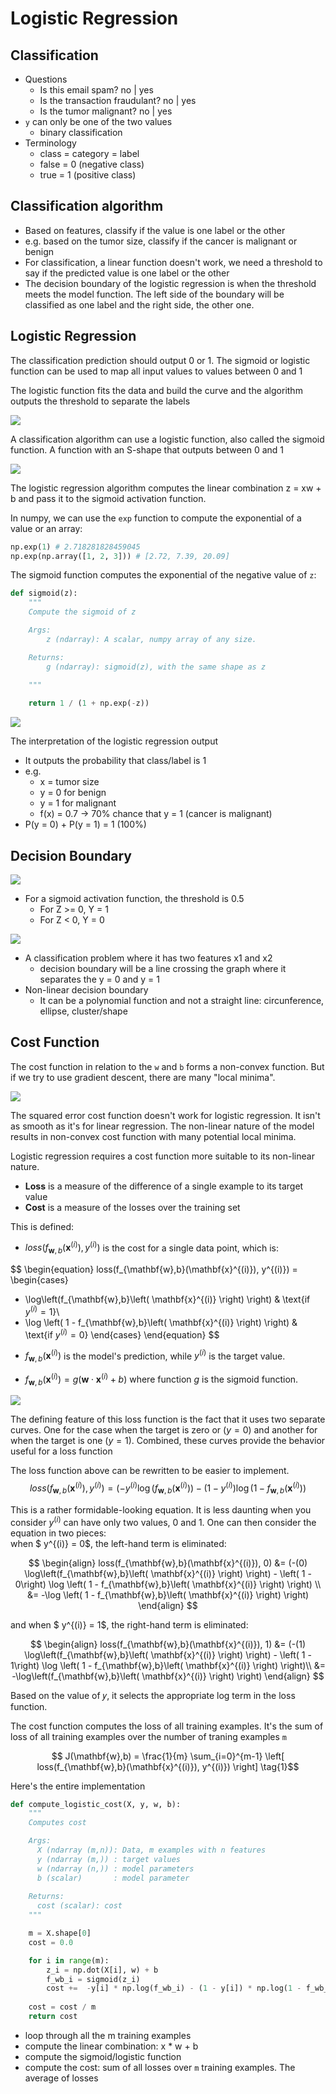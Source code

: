 # Logistic Regression

## Classification

- Questions
  - Is this email spam? no | yes
  - Is the transaction fraudulant? no | yes
  - Is the tumor malignant? no | yes
- `y` can only be one of the two values
  - binary classification
- Terminology
  - class = category = label
  - false = 0 (negative class)
  - true = 1 (positive class)

## Classification algorithm

- Based on features, classify if the value is one label or the other
- e.g. based on the tumor size, classify if the cancer is malignant or benign
- For classification, a linear function doesn't work, we need a threshold to say if the predicted value is one label or the other
- The decision boundary of the logistic regression is when the threshold meets the model function. The left side of the boundary will be classified as one label and the right side, the other one.

## Logistic Regression

The classification prediction should output 0 or 1. The sigmoid or logistic function can be used to map all input values to values between 0 and 1

The logistic function fits the data and build the curve and the algorithm outputs the threshold to separate the labels

![](./images/001.png)

A classification algorithm can use a logistic function, also called the sigmoid function. A function with an S-shape that outputs between 0 and 1

![](./images/002.png)

The logistic regression algorithm computes the linear combination z = xw + b and pass it to the sigmoid activation function.

In numpy, we can use the `exp` function to compute the exponential of a value or an array:

```python
np.exp(1) # 2.718281828459045
np.exp(np.array([1, 2, 3])) # [2.72, 7.39, 20.09]
```

The sigmoid function computes the exponential of the negative value of `z`:

```python
def sigmoid(z):
    """
    Compute the sigmoid of z

    Args:
        z (ndarray): A scalar, numpy array of any size.

    Returns:
        g (ndarray): sigmoid(z), with the same shape as z
         
    """

    return 1 / (1 + np.exp(-z))
```

![](./images/003.png)

The interpretation of the logistic regression output

- It outputs the probability that class/label is 1
- e.g.
  - x = tumor size
  - y = 0 for benign
  - y = 1 for malignant
  - f(x) = 0.7 -> 70% chance that y = 1 (cancer is malignant)
- P(y = 0) + P(y = 1) = 1 (100%)

## Decision Boundary

![](./images/004.png)

- For a sigmoid activation function, the threshold is 0.5
  - For Z >= 0, Y = 1
  - For Z < 0, Y = 0

![](./images/005.png)

- A classification problem where it has two features x1 and x2
  - decision boundary will be a line crossing the graph where it separates the y = 0 and y = 1
- Non-linear decision boundary
  - It can be a polynomial function and not a straight line: circunference, ellipse, cluster/shape

## Cost Function

The cost function in relation to the `w` and `b` forms a non-convex function. But if we try to use gradient descent, there are many "local minima".

![](./images/006.png)

The squared error cost function doesn't work for logistic regression. It isn't as smooth as it's for linear regression. The non-linear nature of the model results in  non-convex cost function with many potential local minima.

Logistic regression requires a cost function more suitable to its non-linear nature.

- **Loss** is a measure of the difference of a single example to its target value
- **Cost** is a measure of the losses over the training set

This is defined: 

* $loss(f_{\mathbf{w},b}(\mathbf{x}^{(i)}), y^{(i)})$ is the cost for a single data point, which is:

$$
\begin{equation}
loss(f_{\mathbf{w},b}(\mathbf{x}^{(i)}), y^{(i)}) = \begin{cases}
  - \log\left(f_{\mathbf{w},b}\left( \mathbf{x}^{(i)} \right) \right) & \text{if $y^{(i)}=1$}\\
  - \log \left( 1 - f_{\mathbf{w},b}\left( \mathbf{x}^{(i)} \right) \right) & \text{if $y^{(i)}=0$}
\end{cases}
\end{equation}
$$

*  $f_{\mathbf{w},b}(\mathbf{x}^{(i)})$ is the model's prediction, while $y^{(i)}$ is the target value.

*  $f_{\mathbf{w},b}(\mathbf{x}^{(i)}) = g(\mathbf{w} \cdot\mathbf{x}^{(i)}+b)$ where function $g$ is the sigmoid function.

![](./images/007.png)

The defining feature of this loss function is the fact that it uses two separate curves. One for the case when the target is zero or ($y=0$) and another for when the target is one ($y=1$). Combined, these curves provide the behavior useful for a loss function

The loss function above can be rewritten to be easier to implement.
    $$loss(f_{\mathbf{w},b}(\mathbf{x}^{(i)}), y^{(i)}) = (-y^{(i)} \log\left(f_{\mathbf{w},b}\left( \mathbf{x}^{(i)} \right) \right) - \left( 1 - y^{(i)}\right) \log \left( 1 - f_{\mathbf{w},b}\left( \mathbf{x}^{(i)} \right) \right)$$
  
This is a rather formidable-looking equation. It is less daunting when you consider $y^{(i)}$ can have only two values, 0 and 1. One can then consider the equation in two pieces:  
when $ y^{(i)} = 0$, the left-hand term is eliminated:

$$
\begin{align}
loss(f_{\mathbf{w},b}(\mathbf{x}^{(i)}), 0) &= (-(0) \log\left(f_{\mathbf{w},b}\left( \mathbf{x}^{(i)} \right) \right) - \left( 1 - 0\right) \log \left( 1 - f_{\mathbf{w},b}\left( \mathbf{x}^{(i)} \right) \right) \\
&= -\log \left( 1 - f_{\mathbf{w},b}\left( \mathbf{x}^{(i)} \right) \right)
\end{align}
$$

and when $ y^{(i)} = 1$, the right-hand term is eliminated:

$$
\begin{align}
  loss(f_{\mathbf{w},b}(\mathbf{x}^{(i)}), 1) &=  (-(1) \log\left(f_{\mathbf{w},b}\left( \mathbf{x}^{(i)} \right) \right) - \left( 1 - 1\right) \log \left( 1 - f_{\mathbf{w},b}\left( \mathbf{x}^{(i)} \right) \right)\\
  &=  -\log\left(f_{\mathbf{w},b}\left( \mathbf{x}^{(i)} \right) \right)
\end{align}
$$

Based on the value of 𝑦, it selects the appropriate log term in the loss function.

The cost function computes the loss of all training examples. It's the sum of loss of all training examples over the number of traning examples `m`

$$ J(\mathbf{w},b) = \frac{1}{m} \sum_{i=0}^{m-1} \left[ loss(f_{\mathbf{w},b}(\mathbf{x}^{(i)}), y^{(i)}) \right] \tag{1}$$

Here's the entire implementation

```python
def compute_logistic_cost(X, y, w, b):
    """
    Computes cost

    Args:
      X (ndarray (m,n)): Data, m examples with n features
      y (ndarray (m,)) : target values
      w (ndarray (n,)) : model parameters  
      b (scalar)       : model parameter
      
    Returns:
      cost (scalar): cost
    """

    m = X.shape[0]
    cost = 0.0

    for i in range(m):
        z_i = np.dot(X[i], w) + b
        f_wb_i = sigmoid(z_i)
        cost +=  -y[i] * np.log(f_wb_i) - (1 - y[i]) * np.log(1 - f_wb_i)
             
    cost = cost / m
    return cost
```

- loop through all the m training examples
- compute the linear combination: x * w + b
- compute the sigmoid/logistic function
- compute the cost: sum of all losses over `m` training examples. The average of losses

